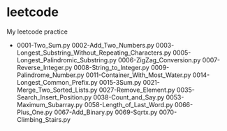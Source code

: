 # leetcode
My leetcode practice

* 0001-Two_Sum.py
0002-Add_Two_Numbers.py
0003-Longest_Substring_Without_Repeating_Characters.py
0005-Longest_Palindromic_Substring.py
0006-ZigZag_Conversion.py
0007-Reverse_Integer.py
0008-String_to_Integer.py
0009-Palindrome_Number.py
0011-Container_With_Most_Water.py
0014-Longest_Common_Prefix.py
0015-3Sum.py
0021-Merge_Two_Sorted_Lists.py
0027-Remove_Element.py
0035-Search_Insert_Position.py
0038-Count_and_Say.py
0053-Maximum_Subarray.py
0058-Length_of_Last_Word.py
0066-Plus_One.py
0067-Add_Binary.py
0069-Sqrtx.py
0070-Climbing_Stairs.py
